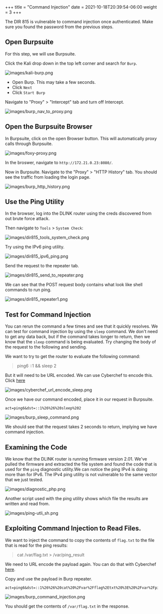 +++
title = "Command Injection"
date = 2021-10-18T20:39:54-06:00
weight = 3
+++


The DIR 815 is vulnerable to command injection once authenticated. Make sure you found the password from the previous steps.

## Open Burpsuite

For this step, we will use Burpsuite.

Click the Kali drop down in the top left corner and search for `Burp`.

![images/kali-burp.png](/static/kali-find-burp.png)

- Open Burp. This may take a few seconds.
- Click `Next`
- Click `Start Burp`

Navigate to "Proxy" > "Intercept" tab and turn off Intercept.

![images/burp_nav_to_proxy.png](/static/burp_nav_to_proxy.png)

## Open the Burpsuite Browser

In Burpsuite, click on the open Browser button. This will automatically proxy calls through Burpsuite.

![images/foxy-proxy.png](/static/burpsuite_browser_button.png)

In the broswer, navigate to `http://172.21.0.23:8080/`.

Now in Burpsuite. Navigate to the "Proxy" > "HTTP History" tab. You should see the traffic from loading the login page.

![images/burp_http_history.png](/static/burp_http_history.png)

## Use the Ping Utility

In the browser, log into the DLINK router using the creds discovered from out brute force attack.

Then navigate to `Tools` > `System Check`:

![images/dir815_tools_system_check.png](/static/dir815_tools_system_check.png)

Try using the IPv6 ping utility.

![images/dir815_ipv6_ping.png](/static/dir815_ipv6_ping.png)

Send the request to the repeater tab.

![images/dir815_send_to_repeater.png](/static/dir815_send_to_repeater.png)

We can see that the POST request body contains what look like shell commands to run ping.

![images/dir815_repeater1.png](/static/dir815_repeater1.png)

## Test for Command Injection

You can rerun the command a few times and see that it quickly resolves. We can test for command injection by using the `sleep` command. We don't need to get any data back, but if the command takes longer to return, then we know that the `sleep` command is being evaluated. Try changing the body of the request to the following and sending.

We want to try to get the router to evaluate the following command:
> ping6 ::1 && sleep 2

But it will need to be URL encoded. We can use Cyberchef to encode this. Click <a href="https://gchq.github.io/CyberChef/#recipe=URL_Encode(true)&input=JiYgc2xlZXAgMg"> here</a>

![images/cyberchef_url_encode_sleep.png](/static/cyberchef_url_encode_sleep.png)

Once we have our command encoded, place it in our request in Burpsuite.
```
act=ping6&dst=::1%26%26%20sleep%202
```
![images/burp_sleep_command.png](/static/burp_sleep_command.png)

We should see that the request takes 2 seconds to return, implying we have command injection.

## Examining the Code

We know that the DLINK router is running firmware version 2.01. We've pulled the firmware and extracted the file system and found the code that is used for the `ping` diagnostic utility.We can notice the ping IPv4 is doing more than for IPv6. The IPv4 ping utility is not vulnerable to the same vector that we just tested.

![images/diagnostic_php.png](/static/diagnostic_php.png)

Another script used with the ping utility shows which file the results are written and read from.

![images/ping-utli_sh.png](/static/ping-util_sh.png)


## Exploiting Command Injection to Read Files.

We want to inject the command to copy the contents of `flag.txt` to the file that is read for the ping results:

> cat /var/flag.txt > /var/ping_result

We need to URL encode the payload again. You can do that with Cyberchef <a href="https://gchq.github.io/CyberChef/#recipe=URL_Encode(true)&input=JiYgY2F0IC92YXIvZmxhZy50eHQgPiAvdmFyL3BpbmdfcmVzdWx0">here</a>.

Copy and use the payload in Burp repeater.
```
act=ping6&dst=::1%26%26%20cat%20%2Fvar%2Fflag%2Etxt%20%3E%20%2Fvar%2Fping%5Fresult
```
![images/burp_command_injection.png](/static/burp_command_injection.png)

You should get the contents of `/var/flag.txt` in the response.
